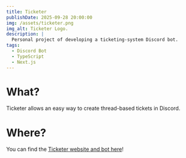 ```yaml
---
title: Ticketer
publishDate: 2025-09-28 20:00:00
img: /assets/ticketer.png
img_alt: Ticketer Logo.
description: |
  Personal project of developing a ticketing-system Discord bot.
tags:
  - Discord Bot
  - TypeScript
  - Next.js
---
```


# What?

Ticketer allows an easy way to create thread-based tickets in Discord.

# Where?

You can find the [Ticketer website and bot here](https://ticketer-careless.vercel.app/)!
